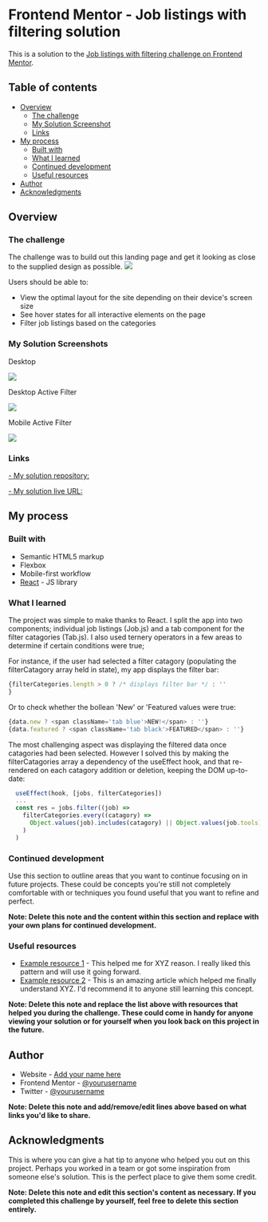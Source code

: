 # Frontend Mentor - Job listings with filtering solution

This is a solution to the [Job listings with filtering challenge on Frontend Mentor](https://www.frontendmentor.io/challenges/job-listings-with-filtering-ivstIPCt).

## Table of contents

- [Overview](#overview)
  - [The challenge](#the-challenge)
  - [My Solution Screenshot](#screenshot)
  - [Links](#links)
- [My process](#my-process)
  - [Built with](#built-with)
  - [What I learned](#what-i-learned)
  - [Continued development](#continued-development)
  - [Useful resources](#useful-resources)
- [Author](#author)
- [Acknowledgments](#acknowledgments)

## Overview

### The challenge

The challenge was to build out this landing page and get it looking as close to the supplied design as possible.
![](./design/desktop-preview.jpg)

Users should be able to:

- View the optimal layout for the site depending on their device's screen size
- See hover states for all interactive elements on the page
- Filter job listings based on the categories

### My Solution Screenshots

Desktop

![](./design/mySolution.png)


Desktop Active Filter

![](./design/mySolutionActive.png)


Mobile Active Filter

![](./design/mySolutionMobile.png)


### Links

[- My solution repository:](https://github.com/danphillipsuk/joblistings)

[- My solution live URL:](https://danphillipsuk.github.io/joblistings/)

## My process

### Built with

- Semantic HTML5 markup
- Flexbox
- Mobile-first workflow
- [React](https://reactjs.org/) - JS library

### What I learned

The project was simple to make thanks to React. I split the app into two components; individual job listings (Job.js) and a tab component for the filter catagories (Tab.js). I also used ternery operators in a few areas to determine if certain conditions were true;

For instance, if the user had selected a filter catagory (populating the filterCatagory array held in state), my app displays the filter bar:

```js
{filterCategories.length > 0 ? /* displays filter bar */ : ''
}
```

Or to check whether the bollean 'New' or 'Featured values were true:

```js
{data.new ? <span className='tab blue'>NEW!</span> : ''}
{data.featured ? <span className='tab black'>FEATURED</span> : ''}
```

The most challenging aspect was displaying the filtered data once catagories had been selected. However I solved this by making the filterCatagories array a dependency of the useEffect hook, and that re-rendered on each catagory addition or deletion, keeping the DOM up-to-date:

```js
  useEffect(hook, [jobs, filterCategories])
  ...
  const res = jobs.filter((job) => 
    filterCategories.every((catagory) => 
      Object.values(job).includes(catagory) || Object.values(job.tools).includes(catagory) || Object.values(job.languages).includes(catagory)
    )
  )
```

### Continued development

Use this section to outline areas that you want to continue focusing on in future projects. These could be concepts you're still not completely comfortable with or techniques you found useful that you want to refine and perfect.

**Note: Delete this note and the content within this section and replace with your own plans for continued development.**

### Useful resources

- [Example resource 1](https://www.example.com) - This helped me for XYZ reason. I really liked this pattern and will use it going forward.
- [Example resource 2](https://www.example.com) - This is an amazing article which helped me finally understand XYZ. I'd recommend it to anyone still learning this concept.

**Note: Delete this note and replace the list above with resources that helped you during the challenge. These could come in handy for anyone viewing your solution or for yourself when you look back on this project in the future.**

## Author

- Website - [Add your name here](https://www.your-site.com)
- Frontend Mentor - [@yourusername](https://www.frontendmentor.io/profile/yourusername)
- Twitter - [@yourusername](https://www.twitter.com/yourusername)

**Note: Delete this note and add/remove/edit lines above based on what links you'd like to share.**

## Acknowledgments

This is where you can give a hat tip to anyone who helped you out on this project. Perhaps you worked in a team or got some inspiration from someone else's solution. This is the perfect place to give them some credit.

**Note: Delete this note and edit this section's content as necessary. If you completed this challenge by yourself, feel free to delete this section entirely.**
